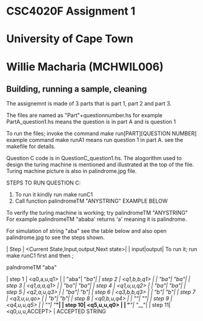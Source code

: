 
# CSC4020F Assignment 1
# University of Cape Town
# Willie Macharia (MCHWIL006)

## Building, running a sample, cleaning

The assignemnt is made of 3 parts that is part 1, part 2 and part 3. 

The files are named as "Part"+questionnumber.hs  for example PartA_question1.hs means 
the question is in part A and is question 1

To run the files; invoke the command make run[PART][QUESTION NUMBER] 
example command make runA1 means run question 1 in part A.  see the makefile for details. 

Question C code is in QuestionC_question1.hs. The alogorithm used
to design the turing machine is mentioned and illustrated at the top of the file. Turing machine picture is also in palindrome.jpg file.

STEPS TO RUN QUESTION C: 

1.  To run it kindly run make runC1  
2.  Call function palindromeTM "ANYSTRING"   EXAMPLE BELOW

To verify the turing machine is working; try palindromeTM "ANYSTRING"
For example palindromeTM "ababa' returns 'a' meaning it is palindrome. 

For simulation of string "aba" see the table below and also open palindrome.jpg to see the steps shown.

| Step | <Current State,Input,output,Next state>| | input|output|
To run it; run make runC1 first and then ;

palndromeTM "aba"

| step 1 | <q0,a,u,q1> |    | "aba"| "_ba"| 
| step 2 | <q1,b,b,q1> |    | "_ba"| "_ba"| 
| step 3 | <q1,a,a,q1> |    | "_ba"| "_ba"| 
| step 4 | <q1,u,u,q2> |    | "_ba"| "_ba"| 
| step 5 | <q2,a,u,q3> |    | "_ba"| "_b_"| 
| step 6 | <q3,b,b,q3> |    | "_b_"| "_b_"| 
| step 7 | <q3,u,u,qo> |    | "_b_"| "_b_"| 
| step 8 | <q0,b,u,q4> |    | "___"| "___"| 
| step 9 | <q4,u,u,q5> |    | "___"| "___"| 
| step 10| <q5,u,u,q0> |    | "___"| "___"| 
| step 11| <q0,u,u,ACCEPT> |    ACCEPTED STRING

